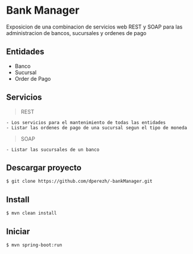 # Bank Manager
Exposicion de una combinacion de servicios web REST y SOAP para las administracion de bancos, sucursales y ordenes de pago

## Entidades
- Banco
- Sucursal
- Order de Pago

## Servicios
> REST
```
- Los servicios para el mantenimiento de todas las entidades
- Listar las ordenes de pago de una sucursal segun el tipo de moneda
```
> SOAP
```
- Listar las sucursales de un banco
```

## Descargar proyecto
```
$ git clone https://github.com/dperezh/-bankManager.git
```

## Install
```
$ mvn clean install
```

## Iniciar
```
$ mvn spring-boot:run
```
